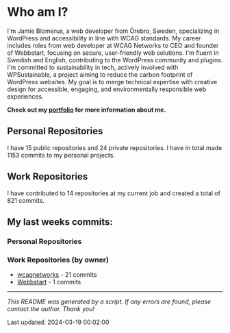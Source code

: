 # Who am I?
I'm Jamie Blomerus, a web developer from Örebro, Sweden, specializing in WordPress and accessibility in line with WCAG standards. My career includes roles from web developer at WCAG Networks to CEO and founder of Webbstart, focusing on secure, user-friendly web solutions. I'm fluent in Swedish and English, contributing to the WordPress community and plugins. I'm committed to sustainability in tech, actively involved with WPSustainable, a project aiming to reduce the carbon footprint of WordPress websites. My goal is to merge technical expertise with creative design for accessible, engaging, and environmentally responsible web experiences.

**Check out my [portfolio](jamie.blomerus.se) for more information about me.**

## Personal Repositories
I have 15 public repositories and 24 private repositories. I have in total made 1153 commits to my personal projects.

## Work Repositories
I have contributed to 14 repositories at my current job and created a total of 821 commits.
## My last weeks commits:
### Personal Repositories

### Work Repositories (by owner)
* [wcagnetworks](https://github.com/wcagnetworks) - 21 commits
* [Webbstart](https://github.com/Webbstart) - 1 commits

---

*This README was generated by a script. If any errors are found, please contact the author. Thank you!*

Last updated: 2024-03-19 00:02:00